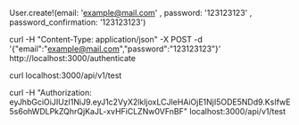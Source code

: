 User.create!(email: 'example@mail.com' , password: '123123123' , password_confirmation: '123123123')

curl -H "Content-Type: application/json" -X POST -d '{"email":"example@mail.com","password":"123123123"}' http://localhost:3000/authenticate

curl localhost:3000/api/v1/test

curl -H "Authorization: eyJhbGciOiJIUzI1NiJ9.eyJ1c2VyX2lkIjoxLCJleHAiOjE1NjI5ODE5NDd9.KsIfwE5s6ohWDLPkZQhrQjKaJL-xvHFiCLZNw0VFnBF" localhost:3000/api/v1/test
